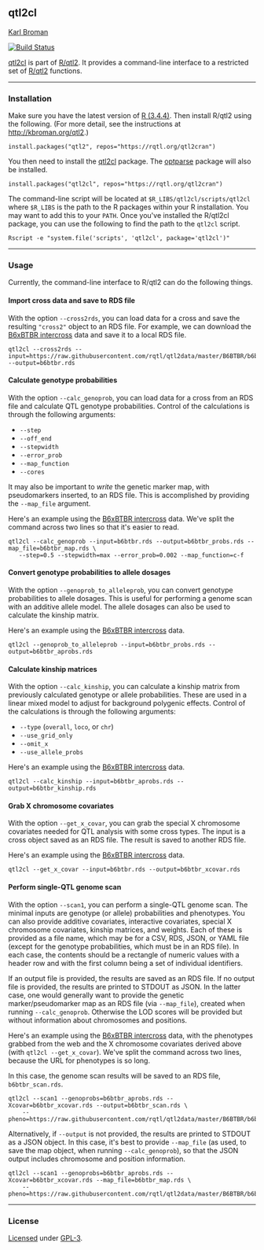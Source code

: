 ## qtl2cl

[Karl Broman](http://kbroman.org)

[![Build Status](https://travis-ci.org/rqtl/qtl2cl.svg?branch=master)](https://travis-ci.org/rqtl/qtl2cl)

[qtl2cl](https://github.com/rqtl/qtl2cl) is part of [R/qtl2](http://kbroman.org/qtl2).
It provides a command-line interface to a restricted set of
[R/qtl2](http://kbroman.org/qtl2) functions.

---

### Installation

Make sure you have the latest version of [R (3.4.4)](https://cran.r-project.org).
Then install R/qtl2 using the following. (For more
detail, see the instructions at <http://kbroman.org/qtl2>.)

    install.packages("qtl2", repos="https://rqtl.org/qtl2cran")

You then need to install the [qtl2cl](https://github.com/rqtl/qtl2cl)
package. The [optparse](https://CRAN.R-project.org/package=optparse) package
will also be installed.

    install.packages("qtl2cl", repos="https://rqtl.org/qtl2cran")

The command-line script will be located at
`$R_LIBS/qtl2cl/scripts/qtl2cl` where `$R_LIBS` is the path to the R
packages within your R installation. You may want to add this to your
`PATH`. Once you've installed the R/qtl2cl package, you can use the following to
find the path to the `qtl2cl` script.

    Rscript -e "system.file('scripts', 'qtl2cl', package='qtl2cl')"

---

### Usage

Currently, the command-line interface to R/qtl2 can do the following
things.

#### Import cross data and save to RDS file

With the option `--cross2rds`, you can load data for a cross and save
the resulting `"cross2"` object to an RDS file. For example, we can
download the
[B6xBTBR intercross](https://github.com/rqtl/qtl2data/blob/master/B6BTBR/ReadMe.md)
data and save it to a local RDS file.

    qtl2cl --cross2rds --input=https://raw.githubusercontent.com/rqtl/qtl2data/master/B6BTBR/b6btbr.zip --output=b6btbr.rds

#### Calculate genotype probabilities

With the option `--calc_genoprob`, you can load data for a cross from
an RDS file and calculate QTL genotype probabilities. Control of the
calculations is through the following arguments:
- `--step`
- `--off_end`
- `--stepwidth`
- `--error_prob`
- `--map_function`
- `--cores`

It may also be important to *write* the genetic marker map, with
pseudomarkers inserted, to an RDS file. This is accomplished by
providing the `--map_file` argument.

Here's an example using the
[B6xBTBR intercross](https://github.com/rqtl/qtl2data/blob/master/B6BTBR/ReadMe.md)
data.  We've split
the command across two lines so that it's easier to read.


    qtl2cl --calc_genoprob --input=b6btbr.rds --output=b6btbr_probs.rds --map_file=b6btbr_map.rds \
       --step=0.5 --stepwidth=max --error_prob=0.002 --map_function=c-f

#### Convert genotype probabilities to allele dosages

With the option `--genoprob_to_alleleprob`, you can convert genotype
probabilities to allele dosages. This is useful for performing a
genome scan with an additive allele model. The allele dosages can also
be used to calculate the kinship matrix.

Here's an example using the
[B6xBTBR intercross](https://github.com/rqtl/qtl2data/blob/master/B6BTBR/ReadMe.md)
data.

    qtl2cl --genoprob_to_alleleprob --input=b6btbr_probs.rds --output=b6btbr_aprobs.rds


#### Calculate kinship matrices

With the option `--calc_kinship`, you can calculate a kinship matrix
from previously calculated genotype or allele probabilities.  These
are used in a linear mixed model to adjust for background polygenic
effects. Control of the calculations is through the following
arguments:
- `--type` (`overall`, `loco`, or `chr`)
- `--use_grid_only`
- `--omit_x`
- `--use_allele_probs`

Here's an example using the
[B6xBTBR intercross](https://github.com/rqtl/qtl2data/blob/master/B6BTBR/ReadMe.md)
data.

    qtl2cl --calc_kinship --input=b6btbr_aprobs.rds --output=b6btbr_kinship.rds


#### Grab X chromosome covariates

With the option `--get_x_covar`, you can grab the special X chromosome
covariates needed for QTL analysis with some cross types. The input is
a cross object saved as an RDS file. The result is saved to another
RDS file.

Here's an example using the
[B6xBTBR intercross](https://github.com/rqtl/qtl2data/blob/master/B6BTBR/ReadMe.md)
data.

    qtl2cl --get_x_covar --input=b6btbr.rds --output=b6btbr_xcovar.rds

#### Perform single-QTL genome scan

With the option `--scan1`, you can perform a single-QTL genome scan.
The minimal inputs are genotype (or allele) probabilities and
phenotypes. You can also provide additive covariates, interactive
covariates, special X chromosome covariates, kinship matrices, and
weights. Each of these is provided as a file name, which may be for a CSV,
RDS, JSON, or YAML file (except for the genotype probabilities, which
must be in an RDS file). In each case, the contents should be a
rectangle of numeric values with a header row and with the first
column being a set of individual identifiers.

If an output file is provided, the results are saved as an RDS file.
If no output file is provided, the results are printed to STDOUT as
JSON. In the latter case, one would generally want to provide the
genetic marker/pseudomarker map as an RDS file (via `--map_file`),
created when running `--calc_genoprob`. Otherwise the LOD scores will
be provided but without information about chromosomes and positions.

Here's an example using the
[B6xBTBR intercross](https://github.com/rqtl/qtl2data/blob/master/B6BTBR/ReadMe.md)
data, with the phenotypes grabbed from the web and the X chromosome
covariates derived above (with `qtl2cl --get_x_covar`). We've split
the command across two lines, because the URL for phenotypes is so
long.

In this case, the genome scan results will be saved to an RDS file, `b6btbr_scan.rds`.

    qtl2cl --scan1 --genoprobs=b6btbr_aprobs.rds --Xcovar=b6btbr_xcovar.rds --output=b6btbr_scan.rds \
        --pheno=https://raw.githubusercontent.com/rqtl/qtl2data/master/B6BTBR/b6btbr_pheno.csv

Alternatively, if `--output` is not provided, the results are printed
to STDOUT as a JSON object. In this case, it's best to provide
`--map_file` (as used, to save the map object, when running
`--calc_genoprob`), so that the JSON output includes chromosome and
position information.

    qtl2cl --scan1 --genoprobs=b6btbr_aprobs.rds --Xcovar=b6btbr_xcovar.rds --map_file=b6btbr_map.rds \
        --pheno=https://raw.githubusercontent.com/rqtl/qtl2data/master/B6BTBR/b6btbr_pheno.csv


---

### License

[Licensed](LICENSE.md) under [GPL-3](https://www.r-project.org/Licenses/GPL-3).
